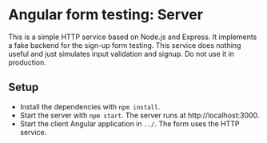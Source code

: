 # Angular form testing: Server

This is a simple HTTP service based on Node.js and Express. It implements a fake backend for the sign-up form testing. This service does nothing useful and just simulates input validation and signup. Do not use it in production.

## Setup

- Install the dependencies with `npm install`.
- Start the server with `npm start`. The server runs at http://localhost:3000.
- Start the client Angular application in `../`. The form uses the HTTP service.
